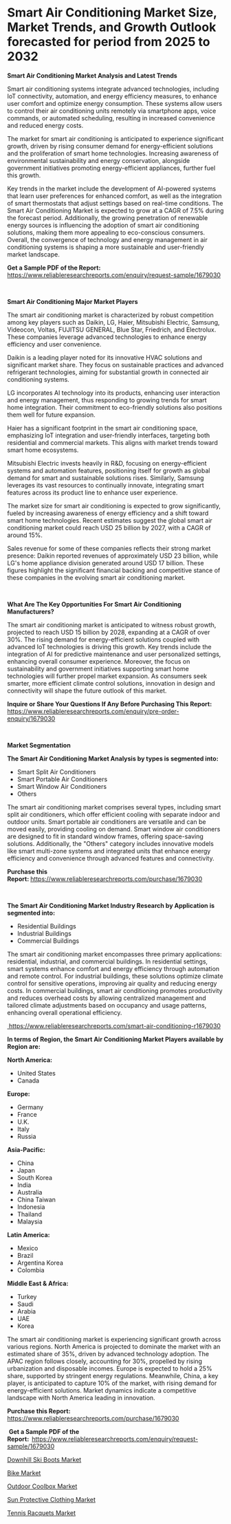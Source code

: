 <p><h1>Smart Air Conditioning Market Size, Market Trends, and Growth Outlook forecasted for period from 2025 to 2032</h1></p><p><strong>Smart Air Conditioning Market Analysis and Latest Trends</strong></p>
<p><p>Smart air conditioning systems integrate advanced technologies, including IoT connectivity, automation, and energy efficiency measures, to enhance user comfort and optimize energy consumption. These systems allow users to control their air conditioning units remotely via smartphone apps, voice commands, or automated scheduling, resulting in increased convenience and reduced energy costs.</p><p>The market for smart air conditioning is anticipated to experience significant growth, driven by rising consumer demand for energy-efficient solutions and the proliferation of smart home technologies. Increasing awareness of environmental sustainability and energy conservation, alongside government initiatives promoting energy-efficient appliances, further fuel this growth.</p><p>Key trends in the market include the development of AI-powered systems that learn user preferences for enhanced comfort, as well as the integration of smart thermostats that adjust settings based on real-time conditions. The Smart Air Conditioning Market is expected to grow at a CAGR of 7.5% during the forecast period. Additionally, the growing penetration of renewable energy sources is influencing the adoption of smart air conditioning solutions, making them more appealing to eco-conscious consumers. Overall, the convergence of technology and energy management in air conditioning systems is shaping a more sustainable and user-friendly market landscape.</p></p>
<p><strong>Get a Sample PDF of the Report:&nbsp;</strong> <a href="https://www.reliableresearchreports.com/enquiry/request-sample/1679030?utm_campaign=9&utm_medium=2&utm_source=Github&utm_content=ia&utm_term=04042025&utm_id=smart-air-conditioning">https://www.reliableresearchreports.com/enquiry/request-sample/1679030</a></p>
<p>&nbsp;</p>
<p><strong>Smart Air Conditioning Major Market Players</strong></p>
<p><p>The smart air conditioning market is characterized by robust competition among key players such as Daikin, LG, Haier, Mitsubishi Electric, Samsung, Videocon, Voltas, FUJITSU GENERAL, Blue Star, Friedrich, and Electrolux. These companies leverage advanced technologies to enhance energy efficiency and user convenience.</p><p>Daikin is a leading player noted for its innovative HVAC solutions and significant market share. They focus on sustainable practices and advanced refrigerant technologies, aiming for substantial growth in connected air conditioning systems. </p><p>LG incorporates AI technology into its products, enhancing user interaction and energy management, thus responding to growing trends for smart home integration. Their commitment to eco-friendly solutions also positions them well for future expansion.</p><p>Haier has a significant footprint in the smart air conditioning space, emphasizing IoT integration and user-friendly interfaces, targeting both residential and commercial markets. This aligns with market trends toward smart home ecosystems.</p><p>Mitsubishi Electric invests heavily in R&D, focusing on energy-efficient systems and automation features, positioning itself for growth as global demand for smart and sustainable solutions rises. Similarly, Samsung leverages its vast resources to continually innovate, integrating smart features across its product line to enhance user experience.</p><p>The market size for smart air conditioning is expected to grow significantly, fueled by increasing awareness of energy efficiency and a shift toward smart home technologies. Recent estimates suggest the global smart air conditioning market could reach USD 25 billion by 2027, with a CAGR of around 15%.</p><p>Sales revenue for some of these companies reflects their strong market presence: Daikin reported revenues of approximately USD 23 billion, while LG's home appliance division generated around USD 17 billion. These figures highlight the significant financial backing and competitive stance of these companies in the evolving smart air conditioning market.</p></p>
<p>&nbsp;</p>
<p><strong>What Are The Key Opportunities For Smart Air Conditioning Manufacturers?</strong></p>
<p><p>The smart air conditioning market is anticipated to witness robust growth, projected to reach USD 15 billion by 2028, expanding at a CAGR of over 30%. The rising demand for energy-efficient solutions coupled with advanced IoT technologies is driving this growth. Key trends include the integration of AI for predictive maintenance and user personalized settings, enhancing overall consumer experience. Moreover, the focus on sustainability and government initiatives supporting smart home technologies will further propel market expansion. As consumers seek smarter, more efficient climate control solutions, innovation in design and connectivity will shape the future outlook of this market.</p></p>
<p><strong>Inquire or Share Your Questions If Any Before Purchasing This Report:</strong> <a href="https://www.reliableresearchreports.com/enquiry/pre-order-enquiry/1679030?utm_campaign=9&utm_medium=2&utm_source=Github&utm_content=ia&utm_term=04042025&utm_id=smart-air-conditioning">https://www.reliableresearchreports.com/enquiry/pre-order-enquiry/1679030</a></p>
<p>&nbsp;</p>
<p><strong>Market Segmentation</strong></p>
<p><strong>The Smart Air Conditioning Market Analysis by types is segmented into:</strong></p>
<p><ul><li>Smart Split Air Conditioners</li><li>Smart Portable Air Conditioners</li><li>Smart Window Air Conditioners</li><li>Others</li></ul></p>
<p><p>The smart air conditioning market comprises several types, including smart split air conditioners, which offer efficient cooling with separate indoor and outdoor units. Smart portable air conditioners are versatile and can be moved easily, providing cooling on demand. Smart window air conditioners are designed to fit in standard window frames, offering space-saving solutions. Additionally, the "Others" category includes innovative models like smart multi-zone systems and integrated units that enhance energy efficiency and convenience through advanced features and connectivity.</p></p>
<p><strong>Purchase this Report:&nbsp;</strong><a href="https://www.reliableresearchreports.com/purchase/1679030?utm_campaign=9&utm_medium=2&utm_source=Github&utm_content=ia&utm_term=04042025&utm_id=smart-air-conditioning">https://www.reliableresearchreports.com/purchase/1679030</a></p>
<p>&nbsp;</p>
<p><strong>The Smart Air Conditioning Market Industry Research by Application is segmented into:</strong></p>
<p><ul><li>Residential Buildings</li><li>Industrial Buildings</li><li>Commercial Buildings</li></ul></p>
<p><p>The smart air conditioning market encompasses three primary applications: residential, industrial, and commercial buildings. In residential settings, smart systems enhance comfort and energy efficiency through automation and remote control. For industrial buildings, these solutions optimize climate control for sensitive operations, improving air quality and reducing energy costs. In commercial buildings, smart air conditioning promotes productivity and reduces overhead costs by allowing centralized management and tailored climate adjustments based on occupancy and usage patterns, enhancing overall operational efficiency.</p></p>
<p><a href="https://www.reliableresearchreports.com/smart-air-conditioning-r1679030?utm_campaign=9&utm_medium=2&utm_source=Github&utm_content=ia&utm_term=04042025&utm_id=smart-air-conditioning">&nbsp;https://www.reliableresearchreports.com/smart-air-conditioning-r1679030</a></p>
<p><strong>In terms of Region, the Smart Air Conditioning Market Players available by Region are:</strong></p>
<p>
    <p> <strong> North America: </strong>
        <ul>
            <li>United States</li>
            <li>Canada</li>
        </ul>
        </p> 
    <p> <strong> Europe: </strong>
        <ul>
            <li>Germany</li>
            <li>France</li>
            <li>U.K.</li>
            <li>Italy</li>
            <li>Russia</li>
        </ul>
        </p> 
    <p> <strong> Asia-Pacific: </strong>
        <ul>
            <li>China</li>
            <li>Japan</li>
            <li>South Korea</li>
            <li>India</li>
            <li>Australia</li>
            <li>China Taiwan</li>
            <li>Indonesia</li>
            <li>Thailand</li>
            <li>Malaysia</li>
        </ul>
        </p> 
    <p> <strong> Latin America: </strong>
        <ul>
            <li>Mexico</li>
            <li>Brazil</li>
            <li>Argentina Korea</li>
            <li>Colombia</li>
        </ul>
        </p> 
    <p> <strong> Middle East & Africa: </strong>
        <ul>
            <li>Turkey</li>
            <li>Saudi</li>
            <li>Arabia</li>
            <li>UAE</li>
            <li>Korea</li>
        </ul>
    </p>
    </p>
<p><p>The smart air conditioning market is experiencing significant growth across various regions. North America is projected to dominate the market with an estimated share of 35%, driven by advanced technology adoption. The APAC region follows closely, accounting for 30%, propelled by rising urbanization and disposable incomes. Europe is expected to hold a 25% share, supported by stringent energy regulations. Meanwhile, China, a key player, is anticipated to capture 10% of the market, with rising demand for energy-efficient solutions. Market dynamics indicate a competitive landscape with North America leading in innovation.</p></p>
<p><strong>Purchase this Report: </strong><a href="https://www.reliableresearchreports.com/purchase/1679030?utm_campaign=9&utm_medium=2&utm_source=Github&utm_content=ia&utm_term=04042025&utm_id=smart-air-conditioning">https://www.reliableresearchreports.com/purchase/1679030</a></p>
<p>&nbsp;<strong>Get a Sample PDF of the Report:&nbsp;&nbsp;</strong><a href="https://www.reliableresearchreports.com/enquiry/request-sample/1679030?utm_campaign=9&utm_medium=2&utm_source=Github&utm_content=ia&utm_term=04042025&utm_id=smart-air-conditioning">https://www.reliableresearchreports.com/enquiry/request-sample/1679030</a></p>
<p><strong></strong></p>
<p><p><a href="https://github.com/lugnabirue/Market-Research-Report-List-1/blob/main/downhill-ski-boots-market.md?utm_campaign=9&utm_medium=2&utm_source=Github&utm_content=ia&utm_term=04042025&utm_id=smart-air-conditioning">Downhill Ski Boots Market</a></p><p><a href="https://github.com/kitkaeberz5z/Market-Research-Report-List-1/blob/main/bike-market.md?utm_campaign=9&utm_medium=2&utm_source=Github&utm_content=ia&utm_term=04042025&utm_id=smart-air-conditioning">Bike Market</a></p><p><a href="https://github.com/snelldimkeod/Market-Research-Report-List-1/blob/main/outdoor-coolbox-market.md?utm_campaign=9&utm_medium=2&utm_source=Github&utm_content=ia&utm_term=04042025&utm_id=smart-air-conditioning">Outdoor Coolbox Market</a></p><p><a href="https://github.com/gakpasulgun/Market-Research-Report-List-1/blob/main/sun-protective-clothing-market.md?utm_campaign=9&utm_medium=2&utm_source=Github&utm_content=ia&utm_term=04042025&utm_id=smart-air-conditioning">Sun Protective Clothing Market</a></p><p><a href="https://github.com/shpirttangim48/Market-Research-Report-List-1/blob/main/tennis-racquets-market.md?utm_campaign=9&utm_medium=2&utm_source=Github&utm_content=ia&utm_term=04042025&utm_id=smart-air-conditioning">Tennis Racquets Market</a></p></p>